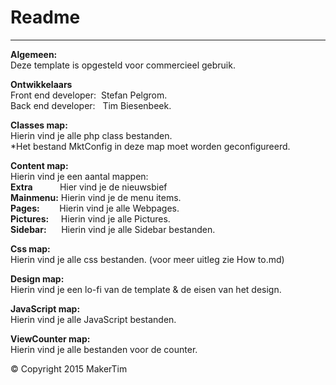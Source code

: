 # Readme
---
**Algemeen:**  
Deze template is opgesteld voor commercieel gebruik.  

**Ontwikkelaars**  
Front end developer:	&nbsp;Stefan Pelgrom.  
Back end developer:		&nbsp;&nbsp;Tim Biesenbeek.  

**Classes map:**  
Hierin vind je alle php class bestanden.  
*Het bestand MktConfig in deze map moet worden geconfigureerd.

**Content map:**  
Hierin vind je een aantal mappen:  
**Extra**			&nbsp;&nbsp;&nbsp;&nbsp;&nbsp;&nbsp;&nbsp;&nbsp;&nbsp;&nbsp;Hier vind je de nieuwsbief  
**Mainmenu:**		Hierin vind je de menu items.  
**Pages:** 			&nbsp;&nbsp;&nbsp;&nbsp;&nbsp;&nbsp;&nbsp;Hierin vind je alle Webpages.   
**Pictures:**		&nbsp;&nbsp;&nbsp;&nbsp;Hierin vind je alle Pictures.  
**Sidebar:**		&nbsp;&nbsp;&nbsp;&nbsp;&nbsp;Hierin vind je alle Sidebar bestanden.

**Css map:**  
Hierin vind je alle css bestanden. (voor meer uitleg zie How to.md)

**Design map:**   
Hierin vind je een lo-fi van de template & de eisen van het design.

**JavaScript map:**  
Hierin vind je alle JavaScript bestanden.

**ViewCounter map:**  
Hierin vind je alle bestanden voor de counter.

© Copyright 2015 MakerTim